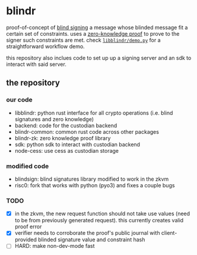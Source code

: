 # blindr

proof-of-concept of [blind signing](https://en.wikipedia.org/wiki/Blind_signature) a message whose blinded message fit a certain set of constraints. uses a [zero-knowledge proof](https://en.wikipedia.org/wiki/Zero-knowledge_proof) to prove to the signer such constraints are met. check [`libblindr/demo.py`](https://github.com/jumbojets/blindr/blob/master/libblindr/demo.py) for a straightforward workflow demo.

this repository also inclues code to set up up a signing server and an sdk to interact with said server.

## the repository

### our code

- libblindr: python rust interface for all crypto operations (i.e. blind signatures and zero knowledge)
- backend: code for the custodian backend
- blindr-common: common rust code across other packages
- blindr-zk: zero knowledge proof library
- sdk: python sdk to interact with custodian backend
- node-cess: use cess as custodian storage

### modified code
- blindsign: blind signatures library modified to work in the zkvm
- risc0: fork that works with python (pyo3) and fixes a couple bugs

### TODO
- [x] in the zkvm, the new request function should not take use values (need to be from previously generated request). this currently creates valid proof error
- [x] verifier needs to corroborate the proof's public journal with client-provided blinded signature value and constraint hash
- [ ] HARD: make non-dev-mode fast
